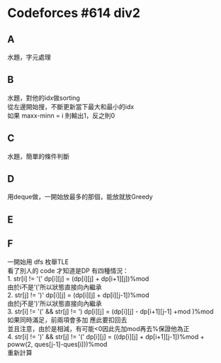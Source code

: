 # Codeforces #614 div2

## A
水題，字元處理

## B
水題，對他的idx做sorting  
從左邊開始搜，不斷更新當下最大和最小的idx  
如果 maxx-minn = i 則輸出1，反之則0

## C
水題，簡單的條件判斷

## D
用deque做，一開始放最多的那個，能放就放Greedy

## E

## F
一開始用 dfs 枚舉TLE  
看了別人的 code 才知道是DP
有四種情況：  
	1. str[i] != '('
		dp[i][j] = (dp[i][j] + dp[i+1][j])%mod  
		由於i不是'('所以狀態直接向內繼承  
	2. str[j] != ')'
		dp[i][j] = (dp[i][j] + dp[i][j-1])%mod  
		由於j不是')'所以狀態直接向內繼承  
	3. str[i] != '(' && str[j] != ')
		dp[i][j] = (dp[i][j] - dp[i+1][j-1] +mod )%mod  
		如果同時滿足，前兩項會多加 應此要扣回去   
		並且注意，由於是相減，有可能<0因此先加mod再去%保證他為正  
	4. str[i] != ')' && str[j] != '('
		dp[i][j] = ((dp[i][j] + dp[i+1][j-1])%mod + poww(2, ques[j-1]-ques[i]))%mod  
		重新計算  

